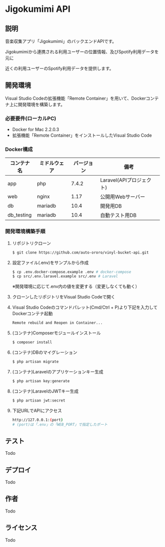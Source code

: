 # Jigokumimi API

## 説明

音楽収集アプリ「Jigokumimi」のバックエンドAPIです。

Jigokumimiから連携される利用ユーザーの位置情報、及びSpotify利用データを元に

近くの利用ユーザーのSpotify利用データを提供します。

## 開発環境

Visual Studio Codeの拡張機能「Remote Container」を用いて、Dockerコンテナ上に開発環境を構築します。

### 必要要件(ローカルPC)

- Docker for Mac 2.2.0.3
- 拡張機能「Remote Container」をインストールしたVisual Studio Code

### Docker構成

| コンテナ名 | ミドルウェア | バージョン | 備考                     |
| ---------- | ------------ | ---------- | ------------------------ |
| app        | php          | 7.4.2      | Laravel(APIプロジェクト) |
| web        | nginx        | 1.17       | 公開用Webサーバー        |
| db         | mariadb      | 10.4       | 開発用DB                 |
| db_testing | mariadb      | 10.4       | 自動テスト用DB           |

### 開発環境構築手順

1. リポジトリクローン

    ```bash
    $ git clone https://github.com/auto-ororo/vinyl-bucket-api.git
    ```

2. 設定ファイル(.env)をサンプルから作成

    ```bash
    $ cp .env.docker-compose.example .env # docker-compose
    $ cp src/.env.laravel.example src/.env # Laravel
    ```

    ※開発環境に応じて.env内の値を変更する（変更しなくても動く）

3. クローンしたリポジトリをVisual Studio Codeで開く

4. Visual Studio Codeのコマンドパレット(Cmd/Ctrl + P)より下記を入力してDockerコンテナ起動

    ```bash
    Remote rebuild and Reopen in Container...
    ```

5. (コンテナ)Composerモジュールインストール

    ```bash
    $ composer install
    ```

6. (コンテナ)DBのマイグレーション

    ```bash
    $ php artisan migrate
    ```

7. (コンテナ)Laravelのアプリケーションキー生成

    ```bash
    $ php artisan key:generate
    ```

8. (コンテナ)LaravelのJWTキー生成

    ```bash
    $ php artisan jwt:secret
    ```

9. 下記URLでAPIにアクセス

    ```bash
    http://127.0.0.1:(port)
    # (port)は「.env」の「WEB_PORT」で指定したポート
    ```

## テスト

Todo

## デプロイ

Todo

## 作者

Todo

## ライセンス

Todo
